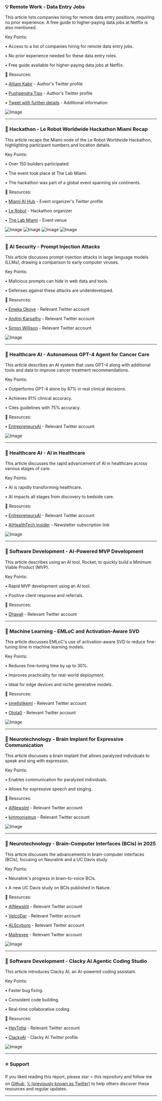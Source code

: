 ### 💡 Remote Work - Data Entry Jobs

This article lists companies hiring for remote data entry positions, requiring no prior experience.  A free guide to higher-paying data jobs at Netflix is also mentioned.

Key Points:

•  Access to a list of companies hiring for remote data entry jobs.

• No prior experience needed for these data entry roles.

• Free guide available for higher-paying data jobs at Netflix.


🔗 Resources:

• [Altiam Kabir](https://x.com/altiamkabir) -  Author's Twitter profile

• [Pushpendra Tips](https://x.com/pushpendratips) -  Author's Twitter profile

• [Tweet with further details](https://x.com/pushpendratips/status/1934638449715245431) -  Additional information

![Image](https://pbs.twimg.com/media/Gtk3XEAagAAgK9X?format=jpg&name=small)


---

### 🤖 Hackathon - Le Robot Worldwide Hackathon Miami Recap

This article recaps the Miami node of the Le Robot Worldwide Hackathon, highlighting participant numbers and location details.

Key Points:

• Over 150 builders participated.

•  The event took place at The Lab Miami.


•  The hackathon was part of a global event spanning six continents.


🔗 Resources:

• [Miami AI Hub](https://x.com/miamiaihub) -  Event organizer's Twitter profile

• [Le Robot](https://x.com/LeRobotHF) -  Hackathon organizer

• [The Lab Miami](https://x.com/thelabmiami) -  Event venue


![Image](https://pbs.twimg.com/media/Gtla-KPW0AACuzW?format=jpg&name=360x360)
![Image](https://pbs.twimg.com/media/Gtla-Kta0AYRlqW?format=jpg&name=360x360)
![Image](https://pbs.twimg.com/media/Gtla-KQWIAAmOZA?format=jpg&name=360x360)
![Image](https://pbs.twimg.com/media/Gtla-KHXwAADAAf?format=jpg&name=360x360)


---

### 🤖 AI Security - Prompt Injection Attacks

This article discusses prompt injection attacks in large language models (LLMs), drawing a comparison to early computer viruses.

Key Points:

•  Malicious prompts can hide in web data and tools.

•  Defenses against these attacks are underdeveloped.



🔗 Resources:

• [Emeka Okoye](https://x.com/EmekaOkoye) -  Relevant Twitter account

• [Andrej Karpathy](https://x.com/karpathy) - Relevant Twitter account

• [Simon Willison](https://x.com/simonw) - Relevant Twitter account

![Image](https://pbs.twimg.com/media/GtkWaMUa0AAadOA?format=jpg&name=small)



---

### 🤖 Healthcare AI - Autonomous GPT-4 Agent for Cancer Care

This article describes an AI system that uses GPT-4 along with additional tools and data to improve cancer treatment recommendations.

Key Points:

• Outperforms GPT-4 alone by 87% in real clinical decisions.

• Achieves 91% clinical accuracy.

• Cites guidelines with 75% accuracy.


🔗 Resources:

• [EntrepreneursAI](https://x.com/EntrepreneursAI) - Relevant Twitter account


![Image](https://pbs.twimg.com/media/GtlWZZrWgAA7-1f?format=png&name=small)


---

### 🤖 Healthcare AI - AI in Healthcare

This article discusses the rapid advancement of AI in healthcare across various stages of care.

Key Points:

• AI is rapidly transforming healthcare.

• AI impacts all stages from discovery to bedside care.


🔗 Resources:


• [EntrepreneursAI](https://x.com/EntrepreneursAI) - Relevant Twitter account

• [AIHealthTech Insider](https://standout.digital/ai-health/) - Newsletter subscription link

![Image](https://pbs.twimg.com/media/GtlWcb0XoAA7ZvJ?format=jpg&name=small)


---

### 🚀 Software Development - AI-Powered MVP Development

This article describes using an AI tool, Rocket, to quickly build a Minimum Viable Product (MVP).


Key Points:

•  Rapid MVP development using an AI tool.

• Positive client response and referrals.


🔗 Resources:

• [Dhavall](https://x.com/heyDhavall) - Relevant Twitter account



---

### 🤖 Machine Learning - EMLoC and Activation-Aware SVD

This article discusses EMLoC's use of activation-aware SVD to reduce fine-tuning time in machine learning models.

Key Points:

• Reduces fine-tuning time by up to 30%.

• Improves practicality for real-world deployment.

• Ideal for edge devices and niche generative models.



🔗 Resources:

• [smellslikeml](https://x.com/smellslikeml) - Relevant Twitter account

• [Otota0](https://x.com/Otota0) - Relevant Twitter account


![Image](https://pbs.twimg.com/media/GtlEt1xbEAAjBzQ?format=jpg&name=small)


---

### 🤖 Neurotechnology - Brain Implant for Expressive Communication

This article discusses a brain implant that allows paralyzed individuals to speak and sing with expression.

Key Points:

•  Enables communication for paralyzed individuals.

•  Allows for expressive speech and singing.



🔗 Resources:

• [AINewsInt](https://x.com/AINewsInt) - Relevant Twitter account

• [kimmonismus](https://x.com/kimmonismus) - Relevant Twitter account

![Image](https://pbs.twimg.com/media/GtjgmhRbMAAZpYZ?format=png&name=small)


---

### 🤖 Neurotechnology - Brain-Computer Interfaces (BCIs) in 2025

This article discusses the advancements in brain-computer interfaces (BCIs), focusing on Neuralink and a UC Davis study.

Key Points:

•  Neuralink's progress in brain-to-voice BCIs.

•  A new UC Davis study on BCIs published in Nature.


🔗 Resources:

• [AINewsInt](https://x.com/AINewsInt) - Relevant Twitter account

• [VelcoDar](https://x.com/VelcoDar) - Relevant Twitter account

• [ALScyborg](https://x.com/ALScyborg) - Relevant Twitter account

• [Maitreyee](https://x.com/maitreyee) - Relevant Twitter account


![Image](https://pbs.twimg.com/media/GtTB7bdbwAAl-4D?format=png&name=small)


---

### 🚀 Software Development - Clacky AI Agentic Coding Studio

This article introduces Clacky AI, an AI-powered coding assistant.

Key Points:

• Faster bug fixing.

• Consistent code building.

• Real-time collaborative coding.


🔗 Resources:

• [HeyToha](https://x.com/HeyToha) - Relevant Twitter account

• [ClackyAI](https://x.com/ClackyAI) -  Clacky AI Twitter profile


![Image](https://pbs.twimg.com/amplify_video_thumb/1934647043877961728/img/tuSsoYXJceZwwOoP.jpg)


---

### ⭐️ Support

If you liked reading this report, please star ⭐️ this repository and follow me on [Github](https://github.com/Drix10), [𝕏 (previously known as Twitter)](https://x.com/DRIX_10_) to help others discover these resources and regular updates.

---